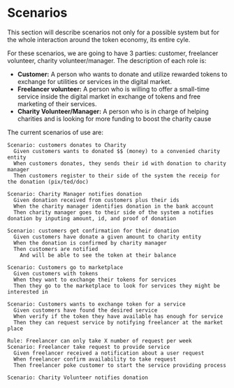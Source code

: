 # Scenarios

This section will describe scenarios not only for a possible system but for the whole interaction around the token economy, its entire cyle.

For these scenarios, we are going to have 3 parties: customer, freelancer volunteer, charity volunteer/manager. 
The description of each role is:

- **Customer:** A person who wants to donate and utilize rewarded tokens to exchange for utilities or services in the digital market.
- **Freelancer volunteer:** A person who is willing to offer a small-time service inside the digital market in exchange of tokens and free marketing of their services.
- **Charity Volunteer/Manager:** A person who is in charge of helping charities and is looking for more funding to boost the charity cause

The current scenarios of use are:

```gherkin
Scenario: customers donates to Charity
  Given customers wants to donated $$ (money) to a convenied charity entity
  When customers donates, they sends their id with donation to charity manager
  Then customers register to their side of the system the receip for the donation (pix/ted/doc)

Scenario: Charity Manager notifies donation
  Given donation received from customers plus their ids
  When the charity manager identifies donation in the bank account
  Then charity manager goes to their side of the system a notifies donation by inputing amount, id, and proof of donation

Scenario: customers get confirmation for their donation
  Given customers have donate a given amount to charity entity
  When the donation is confirmed by charity manager
  Then customers are notified 
    And will be able to see the token at their balance

Scenario: Customers go to marketplace
  Given customers with tokens
  When they want to exchange their tokens for services
  Then they go to the marketplace to look for services they might be interested in

Scenario: Customers wants to exchange token for a service
  Given customers have found the desired service
  When verify if the token they have available has enough for service
  Then they can request service by notifying freelancer at the market place

Rule: Freelancer can only take X number of request per week
Scenario: Freelancer take request to provide service
  Given freelancer received a notification about a user request
  When freelancer confirm availability to take request
  Then freelancer poke customer to start the service providing process

Scenario: Charity Volunteer notifies donation
```
